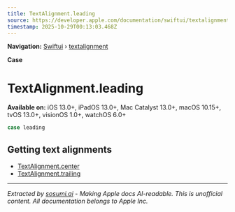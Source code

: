 ```yaml
---
title: TextAlignment.leading
source: https://developer.apple.com/documentation/swiftui/textalignment/leading
timestamp: 2025-10-29T00:13:03.468Z
---
```


**Navigation:** [Swiftui](/documentation/swiftui) › [textalignment](/documentation/swiftui/textalignment)

**Case**

# TextAlignment.leading

**Available on:** iOS 13.0+, iPadOS 13.0+, Mac Catalyst 13.0+, macOS 10.15+, tvOS 13.0+, visionOS 1.0+, watchOS 6.0+

```swift
case leading
```

## Getting text alignments

- [TextAlignment.center](/documentation/swiftui/textalignment/center)
- [TextAlignment.trailing](/documentation/swiftui/textalignment/trailing)

---

*Extracted by [sosumi.ai](https://sosumi.ai) - Making Apple docs AI-readable.*
*This is unofficial content. All documentation belongs to Apple Inc.*
